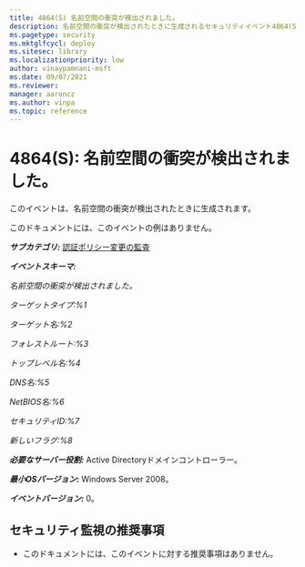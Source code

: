 ```yaml
---
title: 4864(S) 名前空間の衝突が検出されました。
description: 名前空間の衝突が検出されたときに生成されるセキュリティイベント4864(S)について説明します。
ms.pagetype: security
ms.mktglfcycl: deploy
ms.sitesec: library
ms.localizationpriority: low
author: vinaypamnani-msft
ms.date: 09/07/2021
ms.reviewer: 
manager: aaroncz
ms.author: vinpa
ms.topic: reference
---
```


# 4864(S): 名前空間の衝突が検出されました。

このイベントは、名前空間の衝突が検出されたときに生成されます。

このドキュメントには、このイベントの例はありません。

***サブカテゴリ:***&nbsp;[認証ポリシー変更の監査](audit-authentication-policy-change.md)

***イベントスキーマ:***

*名前空間の衝突が検出されました。*

*ターゲットタイプ:%1*

*ターゲット名:%2*

*フォレストルート:%3*

*トップレベル名:%4*

*DNS名:%5*

*NetBIOS名:%6*

*セキュリティID:%7*

*新しいフラグ:%8*

***必要なサーバー役割:*** Active Directoryドメインコントローラー。

***最小OSバージョン:*** Windows Server 2008。

***イベントバージョン:*** 0。

## セキュリティ監視の推奨事項

-   このドキュメントには、このイベントに対する推奨事項はありません。
